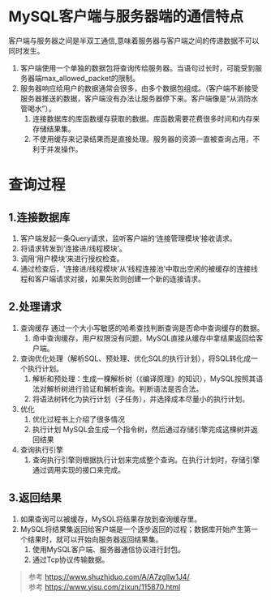 # MySQL客户端与服务器端的通信特点
客户端与服务器之间是半双工通信,意味着服务器与客户端之间的传递数据不可以同时发生。  
1. 客户端使用一个单独的数据包将查询传给服务器。当语句过长时，可能受到服务器端max_allowed_packet的限制。
2. 服务器响应给用户的数据通常会很多，由多个数据包组成。（客户端不断接受服务器推送的数据，客户端没有办法让服务器停下来。客户端像是“从消防水管喝水”）。 
   1. 连接数据库的库函数缓存获取的数据。库函数需要花费很多时间和内存来存储结果集。 
   2. 不使用缓存来记录结果而是直接处理。服务器的资源一直被查询占用，不利于并发操作。

# 查询过程
## 1.连接数据库
1. 客户端发起一条Query请求，监听客户端的‘连接管理模块’接收请求。
2. 将请求转发到‘连接进/线程模块’。
3. 调用‘用户模块’来进行授权检查。
4. 通过检查后，‘连接进/线程模块’从‘线程连接池’中取出空闲的被缓存的连接线程和客户端请求对接，如果失败则创建一个新的连接请求。

## 2.处理请求
1. 查询缓存 通过一个大小写敏感的哈希查找判断查询是否命中查询缓存的数据。 
   1. 命中查询缓存，用户权限没有问题，MySQL直接从缓存中拿结果返回给客户端。
2. 查询优化处理（解析SQL、预处理、优化SQL的执行计划），将SQL转化成一个执行计划。 
   1. 解析和预处理：生成一棵解析树（《编译原理》的知识），MySQL按照其语法对解析树进行验证和解析查询。判断语法是否合法。 
   2. 将语法树转化为执行计划（子任务），并选择成本尽量小的执行计划。
3. 优化
   1. 优化过程书上介绍了很多情况
   2. 执行计划 MySQL会生成一个指令树，然后通过存储引擎完成这棵树并返回结果
4. 查询执行引擎 　
   1. 查询执行引擎则根据执行计划来完成整个查询。在执行计划时，存储引擎通过调用实现的接口来完成。

## 3.返回结果
1. 如果查询可以被缓存，MySQL将结果存放到查询缓存里。
2. MySQL将结果集返回给客户端是一个逐步返回的过程；数据库开始产生第一个结果时，就可以开始向服务器返回结果集。 
   1. 使用MySQL客户端、服务器通信协议进行封包。 
   2. 通过Tcp协议传输数据。


> 参考 https://www.shuzhiduo.com/A/A7zgllw1J4/  
> 参考 https://www.yisu.com/zixun/115870.html
